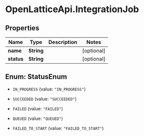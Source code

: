 # OpenLatticeApi.IntegrationJob

## Properties

Name | Type | Description | Notes
------------ | ------------- | ------------- | -------------
**name** | **String** |  | [optional] 
**status** | **String** |  | [optional] 



## Enum: StatusEnum


* `IN_PROGRESS` (value: `"IN_PROGRESS"`)

* `SUCCEEDED` (value: `"SUCCEEDED"`)

* `FAILED` (value: `"FAILED"`)

* `QUEUED` (value: `"QUEUED"`)

* `FAILED_TO_START` (value: `"FAILED_TO_START"`)




